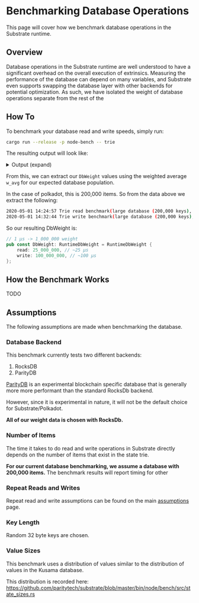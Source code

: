 # Benchmarking Database Operations

This page will cover how we benchmark database operations in the Substrate runtime.

## Overview

Database operations in the Substrate runtime are well understood to have a significant overhead on the overall execution of extrinsics.
Measuring the performance of the database can depend on many variables, and Substrate even supports swapping the database layer with other backends for potential optimization.
As such, we have isolated the weight of database operations separate from the rest of the

## How To

To benchmark your database read and write speeds, simply run:

```bash
cargo run --release -p node-bench -- trie
```

The resulting output will look like:

<details>
<summary> Output (expand)</summary>

```bash
2020-05-01 14:23:44 Starting Trie read benchmark(empty database (200 keys), db_type: RocksDb)
2020-05-01 14:23:45 Trie read benchmark(empty database (200 keys), db_type: RocksDb): avg 6.1 µs, w_avg 6.1 µs
2020-05-01 14:23:45 Starting Trie read benchmark(empty database (200 keys), db_type: ParityDb)
2020-05-01 14:23:45 Trie read benchmark(empty database (200 keys), db_type: ParityDb): avg 3.9 µs, w_avg 3.9 µs
2020-05-01 14:23:45 Starting Trie read benchmark(smallest database (1,000 keys), db_type: RocksDb)
2020-05-01 14:23:45 Trie read benchmark(smallest database (1,000 keys), db_type: RocksDb): avg 7.6 µs, w_avg 7.6 µs
2020-05-01 14:23:45 Starting Trie read benchmark(smallest database (1,000 keys), db_type: ParityDb)
2020-05-01 14:23:46 Trie read benchmark(smallest database (1,000 keys), db_type: ParityDb): avg 4.6 µs, w_avg 4.6 µs
2020-05-01 14:23:46 Starting Trie read benchmark(small database (10,000 keys), db_type: RocksDb)
2020-05-01 14:23:48 Trie read benchmark(small database (10,000 keys), db_type: RocksDb): avg 21.2 µs, w_avg 19.0 µs
2020-05-01 14:23:48 Starting Trie read benchmark(small database (10,000 keys), db_type: ParityDb)
2020-05-01 14:23:50 Trie read benchmark(small database (10,000 keys), db_type: ParityDb): avg 5.7 µs, w_avg 5.6 µs
2020-05-01 14:23:50 Starting Trie read benchmark(medium database (100,000 keys), db_type: RocksDb)
2020-05-01 14:24:08 Trie read benchmark(medium database (100,000 keys), db_type: RocksDb): avg 21.8 µs, w_avg 20.3 µs
2020-05-01 14:24:08 Starting Trie read benchmark(medium database (100,000 keys), db_type: ParityDb)
2020-05-01 14:24:20 Trie read benchmark(medium database (100,000 keys), db_type: ParityDb): avg 7.4 µs, w_avg 7.3 µs
2020-05-01 14:24:20 Starting Trie read benchmark(large database (200,000 keys), db_type: RocksDb)
2020-05-01 14:24:57 Trie read benchmark(large database (200,000 keys), db_type: RocksDb): avg 25.6 µs, w_avg 24.4 µs
2020-05-01 14:24:57 Starting Trie read benchmark(large database (200,000 keys), db_type: ParityDb)
2020-05-01 14:25:20 Trie read benchmark(large database (200,000 keys), db_type: ParityDb): avg 7.8 µs, w_avg 7.7 µs
2020-05-01 14:25:20 Starting Trie read benchmark(huge database (1,000,000 keys), db_type: RocksDb)
2020-05-01 14:29:51 Trie read benchmark(huge database (1,000,000 keys), db_type: RocksDb): avg 4.782966 ms, w_avg 4.781659 ms
2020-05-01 14:29:51 Starting Trie read benchmark(huge database (1,000,000 keys), db_type: ParityDb)
2020-05-01 14:31:35 Trie read benchmark(huge database (1,000,000 keys), db_type: ParityDb): avg 8.6 µs, w_avg 8.6 µs
2020-05-01 14:31:35 Starting Trie write benchmark(empty database (200 keys), db_type = RocksDb)
2020-05-01 14:31:35 Trie write benchmark(empty database (200 keys), db_type = RocksDb): avg 43.2 µs, w_avg 43.2 µs
2020-05-01 14:31:35 Starting Trie write benchmark(empty database (200 keys), db_type = ParityDb)
2020-05-01 14:31:36 Trie write benchmark(empty database (200 keys), db_type = ParityDb): avg 30.3 µs, w_avg 30.1 µs
2020-05-01 14:31:36 Starting Trie write benchmark(smallest database (1,000 keys), db_type = RocksDb)
2020-05-01 14:31:36 Trie write benchmark(smallest database (1,000 keys), db_type = RocksDb): avg 52.8 µs, w_avg 52.6 µs
2020-05-01 14:31:36 Starting Trie write benchmark(smallest database (1,000 keys), db_type = ParityDb)
2020-05-01 14:31:36 Trie write benchmark(smallest database (1,000 keys), db_type = ParityDb): avg 34.5 µs, w_avg 33.7 µs
2020-05-01 14:31:36 Starting Trie write benchmark(small database (10,000 keys), db_type = RocksDb)
2020-05-01 14:31:38 Trie write benchmark(small database (10,000 keys), db_type = RocksDb): avg 93.1 µs, w_avg 77.6 µs
2020-05-01 14:31:38 Starting Trie write benchmark(small database (10,000 keys), db_type = ParityDb)
2020-05-01 14:31:40 Trie write benchmark(small database (10,000 keys), db_type = ParityDb): avg 39.3 µs, w_avg 38.8 µs
2020-05-01 14:31:40 Starting Trie write benchmark(medium database (100,000 keys), db_type = RocksDb)
2020-05-01 14:31:57 Trie write benchmark(medium database (100,000 keys), db_type = RocksDb): avg 0.12 ms, w_avg 0.10 ms
2020-05-01 14:31:57 Starting Trie write benchmark(medium database (100,000 keys), db_type = ParityDb)
2020-05-01 14:32:09 Trie write benchmark(medium database (100,000 keys), db_type = ParityDb): avg 45.7 µs, w_avg 45.4 µs
2020-05-01 14:32:09 Starting Trie write benchmark(large database (200,000 keys), db_type = RocksDb)
2020-05-01 14:32:44 Trie write benchmark(large database (200,000 keys), db_type = RocksDb): avg 0.10 ms, w_avg 97.9 µs
2020-05-01 14:32:44 Starting Trie write benchmark(large database (200,000 keys), db_type = ParityDb)
2020-05-01 14:33:06 Trie write benchmark(large database (200,000 keys), db_type = ParityDb): avg 47.5 µs, w_avg 46.5 µs
2020-05-01 14:33:06 Starting Trie write benchmark(huge database (1,000,000 keys), db_type = RocksDb)
2020-05-01 14:37:13 Trie write benchmark(huge database (1,000,000 keys), db_type = RocksDb): avg 3.722181 ms, w_avg 3.724226 ms
2020-05-01 14:37:13 Starting Trie write benchmark(huge database (1,000,000 keys), db_type = ParityDb)
2020-05-01 14:38:57 Trie write benchmark(huge database (1,000,000 keys), db_type = ParityDb): avg 50.6 µs, w_avg 50.5 µs
```
</details>

From this, we can extract our `DbWeight` values using the weighted average `w_avg` for our expected database population.

In the case of polkadot, this is 200,000 items. So from the data above we extract the following:

```bash
2020-05-01 14:24:57 Trie read benchmark(large database (200,000 keys), db_type: RocksDb): avg 25.6 µs, w_avg 24.4 µs
2020-05-01 14:32:44 Trie write benchmark(large database (200,000 keys), db_type = RocksDb): avg 0.10 ms, w_avg 97.9 µs
```

So our resulting DbWeight is:

```rust
// 1 µs -> 1_000_000 weight
pub const DbWeight: RuntimeDbWeight = RuntimeDbWeight {
	read: 25_000_000, // ~25 µs
	write: 100_000_000, // ~100 µs
};
```

## How the Benchmark Works

TODO

## Assumptions

The following assumptions are made when benchmarking the database.

### Database Backend

This benchmark currently tests two different backends:

1. RocksDB
2. ParityDB

[ParityDB](https://github.com/paritytech/parity-db) is an experimental blockchain specific database that is generally more more performant than the standard RocksDb backend.

However, since it is experimental in nature, it will not be the default choice for Substrate/Polkadot.

**All of our weight data is chosen with RocksDb.**

### Number of Items

The time it takes to do read and write operations in Substrate directly depends on the number of items that exist in the state trie.

**For our current database benchmarking, we assume a database with 200,000 items.** The benchmark results will report timing for other

### Repeat Reads and Writes

Repeat read and write assumptions can be found on the main [assumptions](assumptions.md) page.

### Key Length

Random 32 byte keys are chosen.

### Value Sizes

This benchmark uses a distribution of values similar to the distribution of values in the Kusama database.

This distribution is recorded here: https://github.com/paritytech/substrate/blob/master/bin/node/bench/src/state_sizes.rs

